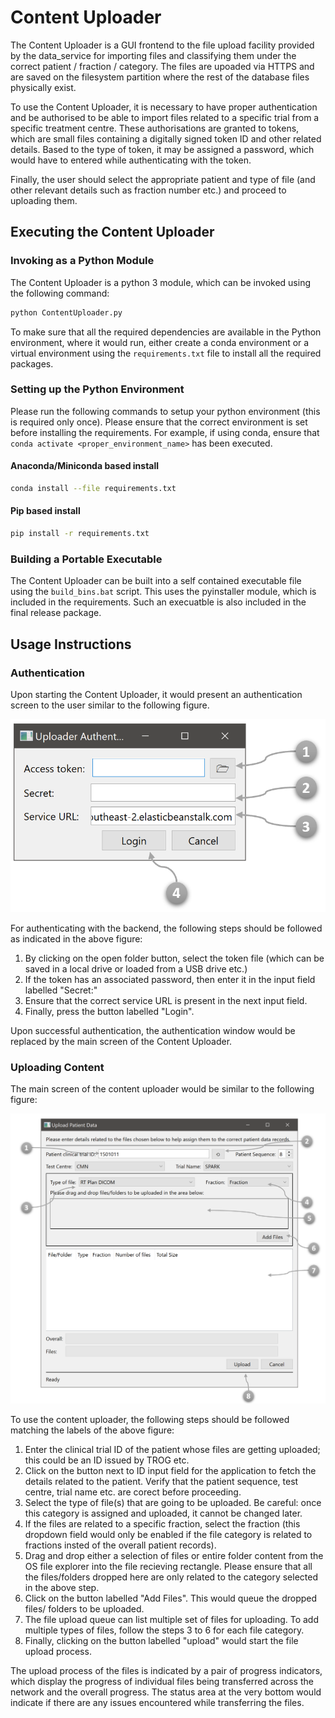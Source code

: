 # Content Uploader

The Content Uploader is a GUI frontend to the file upload facility provided by 
the data_service for importing files and classifying them under the correct
patient / fraction / category. The files are upoaded via HTTPS and are saved
on the filesystem partition where the rest of the database files physically
exist.

To use the Content Uploader, it is necessary to have proper authentication and
be authorised to be able to import files related to a specific trial from a 
specific treatment centre. These authorisations are granted to tokens, which 
are small files containing a digitally signed token ID and other related 
details. Based to the type of token, it may be assigned a password, which would
have to entered while authenticating with the token.

Finally, the user should select the appropriate patient and type of file (and 
other relevant details such as fraction number etc.) and proceed to uploading
them.

## Executing the Content Uploader

### Invoking as a Python Module

The Content Uploader is a python 3 module, which can be invoked using the 
following command:

```bash
python ContentUploader.py
```

To make sure that all the required dependencies are available in the Python
environment, where it would run, either create a conda environment or a virtual
environment using the `requirements.txt` file to install all the required 
packages.

### Setting up the Python Environment

Please run the following commands to setup your python environment (this is 
required only once). Please ensure that the correct environment is set before 
installing the requirements. For example, if using conda, ensure that 
`conda activate <proper_environment_name>` has been executed.

#### Anaconda/Miniconda based install
```bash
conda install --file requirements.txt
```

#### Pip based install
```bash
pip install -r requirements.txt
```

### Building a Portable Executable

The Content Uploader can be built into a self contained executable file using
the `build_bins.bat` script. This uses the pyinstaller module, which is included
in the requirements. Such an execuatble is also included in the final release 
package.


## Usage Instructions

### Authentication

Upon starting the Content Uploader, it would present an authentication screen
to the user similar to the following figure.

![User Authentication Window](../docsrc/images/content_uploader_auth.png)

For authenticating with the backend, the following steps should be followed as
indicated in the above figure:

1. By clicking on the open folder button, select the token file (which can be 
saved in a local drive or loaded from a USB drive etc.)
2. If the token has an associated password, then enter it in the input field
labelled "Secret:"
3. Ensure that the correct service URL is present in the next input field.
4. Finally, press the button labelled "Login".

Upon successful authentication, the authentication window would be replaced by
the main screen of the Content Uploader.

### Uploading Content

The main screen of the content uploader would be similar to the following 
figure:

![Content Uploader Main Screen](../docsrc/images/content_uploader_main_screen.png)

To use the content uploader, the following steps should be followed matching the
labels of the above figure:

1. Enter the clinical trial ID of the patient whose files are getting uploaded;
this could be an ID issued by TROG etc.
2. Click on the button next to ID input field for the application to fetch the
details related to the patient. Verify that the patient sequence, test centre, 
trial name etc. are corect before proceeding.
3. Select the type of file(s) that are going to be uploaded. Be careful: once
this category is assigned and uploaded, it cannot be changed later.
4. If the files are related to a specific fraction, select the fraction (this
dropdown field would only be enabled if the file category is related to 
fractions insted of the overall patient records).
5. Drag and drop either a selection of files or entire folder content from the 
OS file explorer into the file recieving rectangle. Please ensure that all the 
files/folders dropped here are only related to the category selected in the
above step.
6. Click on the button labelled "Add Files". This would queue the dropped files/
folders to be uploaded. 
7. The file upload queue can list multiple set of files for uploading. To add 
multiple types of files, follow the steps 3 to 6 for each file category.
8. Finally, clicking on the button labelled "upload" would start the file
upload process.

The upload process of the files is indicated by a pair of progress indicators, 
which display the progress of individual files being transferred across the
network and the overall progress. The status area at the very bottom would 
indicate if there are any issues encountered while transferring the files.
